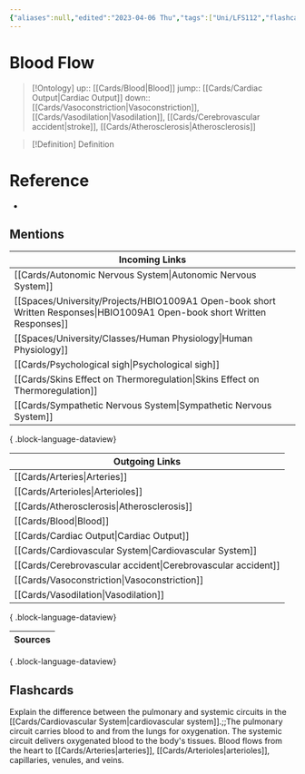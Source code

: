 ```yaml
---
{"aliases":null,"edited":"2023-04-06 Thu","tags":["Uni/LFS112","flashcards/LFS112"],"dg-publish":true,"permalink":"/cards/blood-flow/","dgPassFrontmatter":true}
---
```


# Blood Flow

> [!Ontology]
> up:: [[Cards/Blood\|Blood]]
> jump:: [[Cards/Cardiac Output\|Cardiac Output]]
> down:: [[Cards/Vasoconstriction\|Vasoconstriction]], [[Cards/Vasodilation\|Vasodilation]], [[Cards/Cerebrovascular accident\|stroke]], [[Cards/Atherosclerosis\|Atherosclerosis]]

> [!Definition] Definition

# Reference

- 

## Mentions

| Incoming Links                                                                                                               |
| ---------------------------------------------------------------------------------------------------------------------------- |
| [[Cards/Autonomic Nervous System\|Autonomic Nervous System]]                                                              |
| [[Spaces/University/Projects/HBIO1009A1 Open-book short Written Responses\|HBIO1009A1 Open-book short Written Responses]] |
| [[Spaces/University/Classes/Human Physiology\|Human Physiology]]                                                          |
| [[Cards/Psychological sigh\|Psychological sigh]]                                                                          |
| [[Cards/Skins Effect on Thermoregulation\|Skins Effect on Thermoregulation]]                                              |
| [[Cards/Sympathetic Nervous System\|Sympathetic Nervous System]]                                                          |

{ .block-language-dataview}

| Outgoing Links                                                  |
| --------------------------------------------------------------- |
| [[Cards/Arteries\|Arteries]]                                 |
| [[Cards/Arterioles\|Arterioles]]                             |
| [[Cards/Atherosclerosis\|Atherosclerosis]]                   |
| [[Cards/Blood\|Blood]]                                       |
| [[Cards/Cardiac Output\|Cardiac Output]]                     |
| [[Cards/Cardiovascular System\|Cardiovascular System]]       |
| [[Cards/Cerebrovascular accident\|Cerebrovascular accident]] |
| [[Cards/Vasoconstriction\|Vasoconstriction]]                 |
| [[Cards/Vasodilation\|Vasodilation]]                         |

{ .block-language-dataview}

| Sources |
| ------- |

{ .block-language-dataview}

## Flashcards

Explain the difference between the pulmonary and systemic circuits in the [[Cards/Cardiovascular System\|cardiovascular system]].;;The pulmonary circuit carries blood to and from the lungs for oxygenation. The systemic circuit delivers oxygenated blood to the body's tissues. Blood flows from the heart to [[Cards/Arteries\|arteries]], [[Cards/Arterioles\|arterioles]], capillaries, venules, and veins.
<!--SR:!2024-12-27,116,230-->